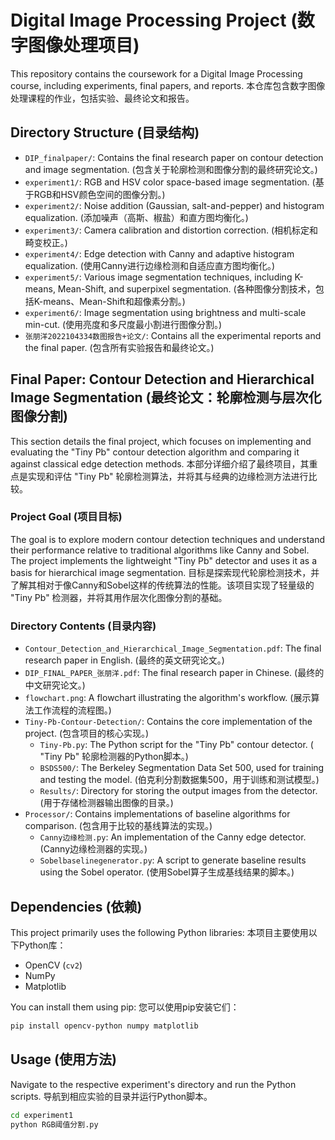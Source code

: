 
# Digital Image Processing Project (数字图像处理项目)

This repository contains the coursework for a Digital Image Processing course, including experiments, final papers, and reports.
本仓库包含数字图像处理课程的作业，包括实验、最终论文和报告。

## Directory Structure (目录结构)

*   `DIP_finalpaper/`: Contains the final research paper on contour detection and image segmentation. (包含关于轮廓检测和图像分割的最终研究论文。)
*   `experiment1/`: RGB and HSV color space-based image segmentation. (基于RGB和HSV颜色空间的图像分割。)
*   `experiment2/`: Noise addition (Gaussian, salt-and-pepper) and histogram equalization. (添加噪声（高斯、椒盐）和直方图均衡化。)
*   `experiment3/`: Camera calibration and distortion correction. (相机标定和畸变校正。)
*   `experiment4/`: Edge detection with Canny and adaptive histogram equalization. (使用Canny进行边缘检测和自适应直方图均衡化。)
*   `experiment5/`: Various image segmentation techniques, including K-means, Mean-Shift, and superpixel segmentation. (各种图像分割技术，包括K-means、Mean-Shift和超像素分割。)
*   `experiment6/`: Image segmentation using brightness and multi-scale min-cut. (使用亮度和多尺度最小割进行图像分割。)
*   `张朋洋2022104334数图报告+论文/`: Contains all the experimental reports and the final paper. (包含所有实验报告和最终论文。)

## Final Paper: Contour Detection and Hierarchical Image Segmentation (最终论文：轮廓检测与层次化图像分割)

This section details the final project, which focuses on implementing and evaluating the "Tiny Pb" contour detection algorithm and comparing it against classical edge detection methods.
本部分详细介绍了最终项目，其重点是实现和评估 "Tiny Pb" 轮廓检测算法，并将其与经典的边缘检测方法进行比较。

### Project Goal (项目目标)

The goal is to explore modern contour detection techniques and understand their performance relative to traditional algorithms like Canny and Sobel. The project implements the lightweight "Tiny Pb" detector and uses it as a basis for hierarchical image segmentation.
目标是探索现代轮廓检测技术，并了解其相对于像Canny和Sobel这样的传统算法的性能。该项目实现了轻量级的 "Tiny Pb" 检测器，并将其用作层次化图像分割的基础。

### Directory Contents (目录内容)

* `Contour_Detection_and_Hierarchical_Image_Segmentation.pdf`: The final research paper in English. (最终的英文研究论文。)
* `DIP_FINAL_PAPER_张朋洋.pdf`: The final research paper in Chinese. (最终的中文研究论文。)
* `flowchart.png`: A flowchart illustrating the algorithm's workflow. (展示算法工作流程的流程图。)
* `Tiny-Pb-Contour-Detection/`: Contains the core implementation of the project. (包含项目的核心实现。)
  * `Tiny-Pb.py`: The Python script for the "Tiny Pb" contour detector. ( "Tiny Pb" 轮廓检测器的Python脚本。)
  * `BSDS500/`: The Berkeley Segmentation Data Set 500, used for training and testing the model. (伯克利分割数据集500，用于训练和测试模型。)
  * `Results/`: Directory for storing the output images from the detector. (用于存储检测器输出图像的目录。)
* `Processor/`: Contains implementations of baseline algorithms for comparison. (包含用于比较的基线算法的实现。)
  * `Canny边缘检测.py`: An implementation of the Canny edge detector. (Canny边缘检测器的实现。)
  * `Sobelbaselinegenerator.py`: A script to generate baseline results using the Sobel operator. (使用Sobel算子生成基线结果的脚本。)

## Dependencies (依赖)

This project primarily uses the following Python libraries:
本项目主要使用以下Python库：

-   OpenCV (`cv2`)
-   NumPy
-   Matplotlib

You can install them using pip:
您可以使用pip安装它们：

```bash
pip install opencv-python numpy matplotlib
```

## Usage (使用方法)

Navigate to the respective experiment's directory and run the Python scripts.
导航到相应实验的目录并运行Python脚本。

```bash
cd experiment1
python RGB阈值分割.py
```
